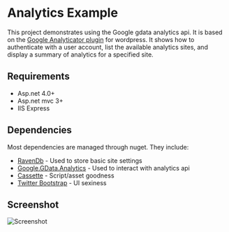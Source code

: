 # Analytics Example
This project demonstrates using the Google gdata analytics api.  It is based on the [Google Analyticator plugin](http://wordpress.org/extend/plugins/google-analyticator/) for wordpress.  It shows how to authenticate with a user account, list the available analytics sites, and display a summary of analytics for a specified site.

## Requirements
* Asp.net 4.0+
* Asp.net mvc 3+
* IIS Express

## Dependencies
Most dependencies are managed through nuget.  They include:

* [RavenDb](http://ravendb.net/ "RavenDb") - Used to store basic site settings
* [Google.GData.Analytics](http://code.google.com/apis/analytics/docs/gdata/home.html) - Used to interact with analytics api
* [Cassette](http://getcassette.net) - Script/asset goodness
* [Twitter Bootstrap](http://twitter.github.com/bootstrap) - UI sexiness

## Screenshot
![Screenshot](https://github.com/jgeurts/Analytics-Example/raw/master/AnalyticsExample/Content/images/screenshot.png "Screenshot")
